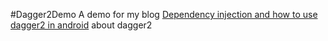 #Dagger2Demo
A demo for my blog [Dependency injection and how to use dagger2 in android](https://blog.csdn.net/ShuSheng0007/article/details/80950117)
about dagger2 
